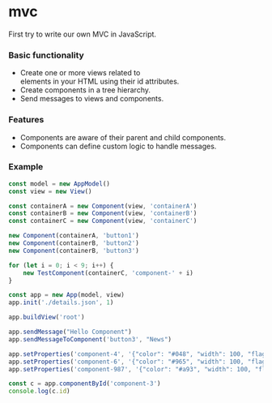# mvc
First try to write our own MVC in JavaScript.

### Basic functionality

- Create one or more views related to <div> elements in your HTML using their id attributes.
- Create components in a tree hierarchy.
- Send messages to views and components.

### Features

- Components are aware of their parent and child components.
- Components can define custom logic to handle messages.

### Example

```js
const model = new AppModel()
const view = new View()

const containerA = new Component(view, 'containerA')
const containerB = new Component(view, 'containerB')
const containerC = new Component(view, 'containerC')

new Component(containerA, 'button1')
new Component(containerB, 'button2')
new Component(containerB, 'button3')

for (let i = 0; i < 9; i++) {
    new TestComponent(containerC, 'component-' + i)
}

const app = new App(model, view)
app.init('./details.json', 1)

app.buildView('root')

app.sendMessage("Hello Component")
app.sendMessageToComponent('button3', "News")

app.setProperties('component-4', '{"color": "#048", "width": 100, "flag": true }')
app.setProperties('component-6', '{"color": "#965", "width": 100, "flag": true }')
app.setProperties('component-987', '{"color": "#a93", "width": 100, "flag": true }')

const c = app.componentById('component-3')
console.log(c.id)
```